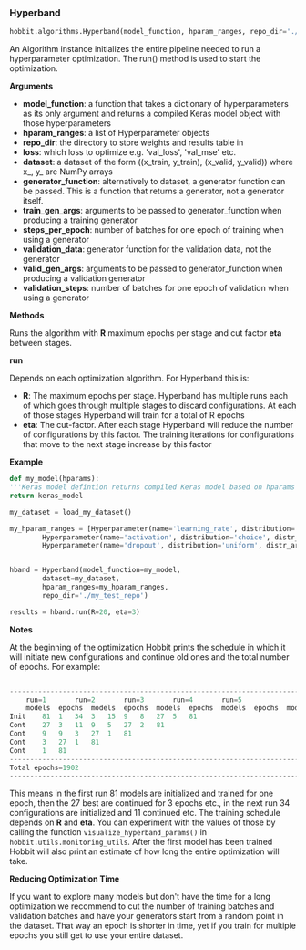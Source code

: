 ### Hyperband

```python
hobbit.algorithms.Hyperband(model_function, hparam_ranges, repo_dir='./hyperband_repository', loss='val_loss', dataset=None, generator_function=None, train_gen_args=None, steps_per_epoch=None, validation_data=None, valid_gen_args=None, validation_steps=None)
```


An Algorithm instance initializes the entire pipeline needed to run a
hyperparameter optimization. The run() method is used to start
the optimization.

__Arguments__

- __model_function__: a function that takes a dictionary of hyperparameters
	as its only argument and returns a compiled Keras model object with
	those hyperparameters
- __hparam_ranges__: a list of Hyperparameter objects
- __repo_dir__: the directory to store weights and results table in
- __loss__: which loss to optimize e.g. 'val_loss', 'val_mse' etc.
- __dataset__: a dataset of the form ((x_train, y_train), (x_valid, y_valid))
	where x_, y_ are NumPy arrays
- __generator_function__: alternatively to dataset, a generator function can
	be passed. This is a function that returns a generator, not a generator 
	itself.
- __train_gen_args__: arguments to be passed to generator_function when
	producing a training generator
- __steps_per_epoch__: number of batches for one epoch of training when
	using a generator
- __validation_data__: generator function for the validation data, not the generator
- __valid_gen_args__: arguments to be passed to generator_function when
	producing a validation generator
- __validation_steps__: number of batches for one epoch of validation when
	using a generator

__Methods__

Runs the algorithm with **R** maximum epochs per stage and cut factor
**eta** between stages.

__run__

Depends on each optimization algorithm. For Hyperband this is:
- __R__: The maximum epochs per stage. Hyperband has multiple runs each of
	which goes through multiple stages to discard configurations. At each
	of those stages Hyperband will train for a total of R epochs
- __eta__: The cut-factor. After each stage Hyperband will reduce the number
	of configurations by this factor. The training
	iterations for configurations that move to the next stage increase
	by this factor

__Example__

```python
def my_model(hparams):
'''Keras model defintion returns compiled Keras model based on hparams'''
return keras_model

my_dataset = load_my_dataset()

my_hparam_ranges = [Hyperparameter(name='learning_rate', distribution='log-uniform', distr_args=(0.0001, 0.1)),
		Hyperparameter(name='activation', distribution='choice', distr_args=[('sigmoid', 'tanh', 'relu')]),
		Hyperparameter(name='dropout', distribution='uniform', distr_args=(0., 1.))]


hband = Hyperband(model_function=my_model,
		dataset=my_dataset,
		hparam_ranges=my_hparam_ranges,
		repo_dir='./my_test_repo')

results = hband.run(R=20, eta=3)
```


__Notes__

At the beginning of the optimization Hobbit prints the schedule in which
it will initiate new configurations and continue old ones and the total
number of epochs. For example:

```python

----------------------------------------------------------------------------------------------------
	run=1		run=2		run=3		run=4		run=5
	models	epochs	models	epochs	models	epochs	models	epochs	models	epochs
Init	81	1	34	3	15	9	8	27	5	81
Cont	27	3	11	9	5	27	2	81
Cont	9	9	3	27	1	81
Cont	3	27	1	81
Cont	1	81
----------------------------------------------------------------------------------------------------
Total epochs=1902
----------------------------------------------------------------------------------------------------
```
This means in the first run 81 models are initialized and trained for one
epoch, then the 27 best are continued for 3 epochs etc., in the next run
34 configurations are initialized and 11 continued etc. The training
schedule depends on **R** and **eta**. You can experiment with the values
of those by calling the function ```visualize_hyperband_params()``` in
```hobbit.utils.monitoring_utils```. After the first model has been trained
Hobbit will also print an estimate of how long the entire optimization
will take.

__Reducing Optimization Time__

If you want to explore many models but don't have the time for a long
optimization we recommend to cut the number of training batches and
validation batches and have your generators start from a random point
in the dataset. That way an epoch is shorter in time, yet if you train
for multiple epochs you still get to use your entire dataset.


